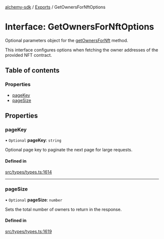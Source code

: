[alchemy-sdk](../README.md) / [Exports](../modules.md) / GetOwnersForNftOptions

# Interface: GetOwnersForNftOptions

Optional parameters object for the [getOwnersForNft](../classes/NftNamespace.md#getownersfornft) method.

This interface configures options when fetching the owner addresses of the
provided NFT contract.

## Table of contents

### Properties

- [pageKey](GetOwnersForNftOptions.md#pagekey)
- [pageSize](GetOwnersForNftOptions.md#pagesize)

## Properties

### pageKey

• `Optional` **pageKey**: `string`

Optional page key to paginate the next page for large requests.

#### Defined in

[src/types/types.ts:1614](https://github.com/alchemyplatform/alchemy-sdk-js/blob/e62e5c7/src/types/types.ts#L1614)

___

### pageSize

• `Optional` **pageSize**: `number`

Sets the total number of owners to return in the response.

#### Defined in

[src/types/types.ts:1619](https://github.com/alchemyplatform/alchemy-sdk-js/blob/e62e5c7/src/types/types.ts#L1619)
